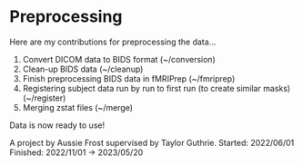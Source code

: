 # Preprocessing

Here are my contributions for preprocessing the data...

1. Convert DICOM data to BIDS format (~/conversion)
2. Clean-up BIDS data (~/cleanup)
3. Finish preprocessing BIDS data in fMRIPrep (~/fmriprep)
4. Registering subject data run by run to first run (to create similar masks) (~/register)
5. Merging zstat files (~/merge)

Data is now ready to use!

A project by Aussie Frost supervised by Taylor Guthrie.
Started: 2022/06/01
Finished: 2022/11/01 -> 2023/05/20
